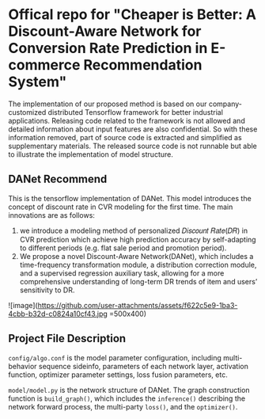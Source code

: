 # Offical repo for "Cheaper is Better: A Discount-Aware Network for Conversion Rate Prediction in E-commerce Recommendation System"
The implementation of our proposed method is based on our company-customized distributed Tensorflow framework for better industrial applications. Releasing code related to the framework is not allowed and detailed information about input features are also confidential. So with these information removed, part of source code is extracted and simplified as supplementary materials. The released source code is not runnable but able to illustrate the implementation of model structure.

## DANet Recommend
This is the tensorflow implementation of DANet. This model introduces the concept of discount rate in CVR modeling for the first time. The main innovations are as follows:
1. we introduce a modeling method of personalized 𝐷𝑖𝑠𝑐𝑜𝑢𝑛𝑡 𝑅𝑎𝑡𝑒(𝐷𝑅) in CVR prediction which achieve high prediction accuracy by self-adapting to different periods (e.g. flat sale period and promotion period).
2. We propose a novel Discount-Aware Network(DANet), which includes a time-frequency transformation module, a distribution correction module, and a supervised regression auxiliary task, allowing for a more comprehensive understanding of long-term DR trends of item and users’ sensitivity to DR.

![image](https://github.com/user-attachments/assets/f622c5e9-1ba3-4cbb-b32d-c0824a10cf43.jpg =500x400)

## Project File Description
`config/algo.conf` is the model parameter configuration, including multi-behavior sequence sideinfo, parameters of each network layer, activation function, optimizer parameter settings, loss fusion parameters, etc.

`model/model.py` is the network structure of DANet. The graph construction function is `build_graph()`, which includes the `inference()` describing the network forward process, the multi-party `loss()`, and the `optimizer()`.

